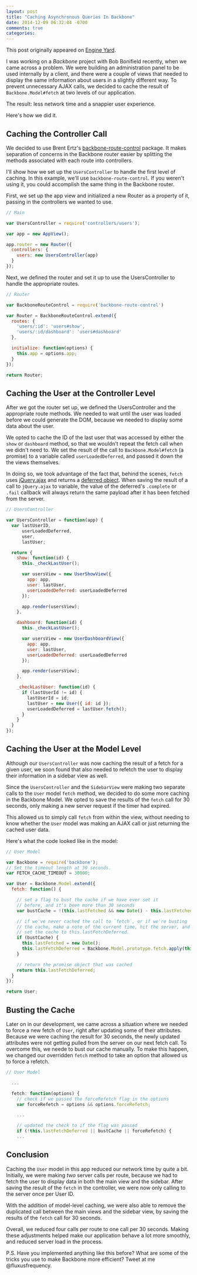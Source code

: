 ```yaml
---
layout: post
title: "Caching Asynchronous Queries In Backbone"
date: 2014-12-09 06:32:04 -0700
comments: true
categories:
---
```


This post originally appeared on [Engine Yard](https://blog.engineyard.com/2014/caching-asynchronous-queries-backbone).


I was working on a _Backbone_ project with Bob Bonifield recently, when we came across a problem. We were building an administration panel to be used internally by a client, and there were a couple of views that needed to display the same information about users in a slightly different way. To prevent unnecessary AJAX calls, we decided to cache the result of `Backbone.Model#fetch` at two levels of our application.

The result: less network time and a snappier user experience.

Here's how we did it.

## Caching the Controller Call

We decided to use Brent Ertz's [backbone-route-control](https://www.npmjs.org/package/backbone-route-control) package. It makes separation of concerns in the Backbone router easier by splitting the methods associated with each route into controllers.

I'll show how we set up the `UsersController` to handle the first level of caching. In this example, we'll use `backbone-route-control`. If you weren't using it, you could accomplish the same thing in the Backbone router.

First, we set up the app view and initialized a new Router as a property of it, passing in the controllers we wanted to use.

```javascript
// Main

var UsersController = require('controllers/users');

var app = new AppView();

app.router = new Router({
  controllers: {
    users: new UsersController(app)
  }
});
```

Next, we defined the router and set it up to use the UsersController to
handle the appropriate routes.

```javascript
// Router

var BackboneRouteControl = require('backbone-route-control')

var Router = BackboneRouteControl.extend({
  routes: {
    'users/:id': 'users#show',
    'users/:id/dashboard': 'users#dashboard'
  },

  initialize: function(options) {
    this.app = options.app;
  }
});

return Router;
```

## Caching the User at the Controller Level

After we got the router set up, we defined the UsersController and the appropriate route methods. We needed to wait until the user was loaded before we could generate the DOM, because we needed to display some data about the user.

We opted to cache the ID of the last user that was accessed by either the `show` or `dashboard` method, so that we wouldn't repeat the fetch call when we didn't need to. We set the result of the call to `Backbone.Model#fetch` (a promise) to a variable called `userLoadedDeferred`, and passed it down the the views themselves.

In doing so, we took advantage of the fact that, behind the scenes, `fetch` uses [jQuery.ajax](http://api.jquery.com/jquery.ajax/) and returns a [deferred object](http://api.jquery.com/category/deferred-object/). When saving the result of a call to `jQuery.ajax` to variable, the value of the deferred's `.complete` or `.fail` callback will always return the same payload after it has been fetched from the server.

```javascript
// UsersController

var UsersController = function(app) {
  var lastUserID,
      userLoadedDeferred,
      user,
      lastUser;

  return {
    show: function(id) {
      this._checkLastUser();

      var usersView = new UserShowView({
        app: app,
        user: lastUser,
        userLoadedDeferred: userLoadedDeferred
      });

      app.render(usersView);
    },

    dashboard: function(id) {
      this._checkLastUser();

      var usersView = new UserDashboardView({
        app: app,
        user: lastUser,
        userLoadedDeferred: userLoadedDeferred
      });

      app.render(usersView);
    },

    _checkLastUser: function(id) {
      if (lastUserId != id) {
        lastUserId = id;
        lastUser = new User({ id: id });
        userLoadedDeferred = lastUser.fetch();
      }
    }
  }
});
```

## Caching the User at the Model Level

Although our `UsersController` was now caching the result of a fetch for a given user, we soon found that also needed to refetch the user to display their information in a sidebar view as well.

Since the `UsersController` and the `SidebarView` were making two separate calls to the `User` model `fetch` method, we decided to do some more caching in the Backbone Model. We opted to save the results of the `fetch` call for 30 seconds, only making a new server request if the timer had expired.

This allowed us to simply call `fetch` from within the view, without needing to know whether the `User` model was making an AJAX call or just returning the cached user data.

Here's what the code looked like in the model:

```javascript
// User Model

var Backbone = require('backbone');
// Set the timeout length at 30 seconds.
var FETCH_CACHE_TIMEOUT = 30000;

var User = Backbone.Model.extend({
  fetch: function() {

    // set a flag to bust the cache if we have ever set it
    // before, and it's been more than 30 seconds
    var bustCache = !(this.lastFetched && new Date() - this.lastFetched < FETCH_CACHE_TIMEOUT);

    // if we've never cached the call to `fetch`, or if we're busting
    // the cache, make a note of the current time, hit the server, and
    // set the cache to this.lastFetchDeferred.
    if (bustCache) {
      this.lastFetched = new Date();
      this.lastFetchDeferred = Backbone.Model.prototype.fetch.apply(this, arguments);
    }

    // return the promise object that was cached
    return this.lastFetchDeferred;
  }
});

return User;
```

## Busting the Cache

Later on in our development, we came across a situation where we needed to force a new fetch of `User`, right after updating some of their attributes. Because we were caching the result for 30 seconds, the newly updated attributes were not getting pulled from the server on our next fetch call. To overcome this, we neede to bust our cache manually. To make this happen, we changed our overridden `fetch` method to take an option that allowed us to force a refetch.

```javascript
// User Model

  ...

  fetch: function(options) {
    // check if we passed the forceRefetch flag in the options
    var forceRefetch = options && options.forceRefetch;

    ...

    // updated the check to if the flag was passed
    if (!this.lastFetchDeferred || bustCache || forceRefetch) {
    ...
```

## Conclusion

Caching the `User` model in this app reduced our network time by quite a bit. Initially, we were making _two_ server calls per route, because we had to fetch the user to display data in both the main view and the sidebar. After saving the result of the `fetch` in the controller, we were now only calling to the server once per User ID.

With the addition of model-level caching, we were also able to remove the duplicated call between the main views and the sidebar view, by saving the results of the `fetch` call for 30 seconds.

Overall, we reduced four calls per route to one call per 30 seconds. Making these adjustments helped make our application behave a lot more smoothly, and reduced server load in the process.

P.S. Have you implemented anything like this before? What are some of the tricks you use to make Backbone more efficient? Tweet at me @fluxusfrequency.


